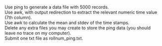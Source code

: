 Use ping to generate a data file with 5000 records.  
Use awk, with output redirection to extract the relevant numeric time value (7th column).  
Use awk to calculate the mean and stdev of the time stamps.  
Delete any extra files you may create to store the ping data (you should leave no trace on my computer).  
Submit one txt file as rollnum_ping.txt.  
